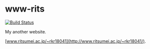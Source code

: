 # www-rits

[![Build Status](https://travis-ci.org/kamataryo/www-rits.svg?branch=master)](https://travis-ci.org/kamataryo/www-rits)

My another website.

[www.ritsumei.ac.jp/~rkr18041](http://www.ritsumei.ac.jp/~rkr18041/).
